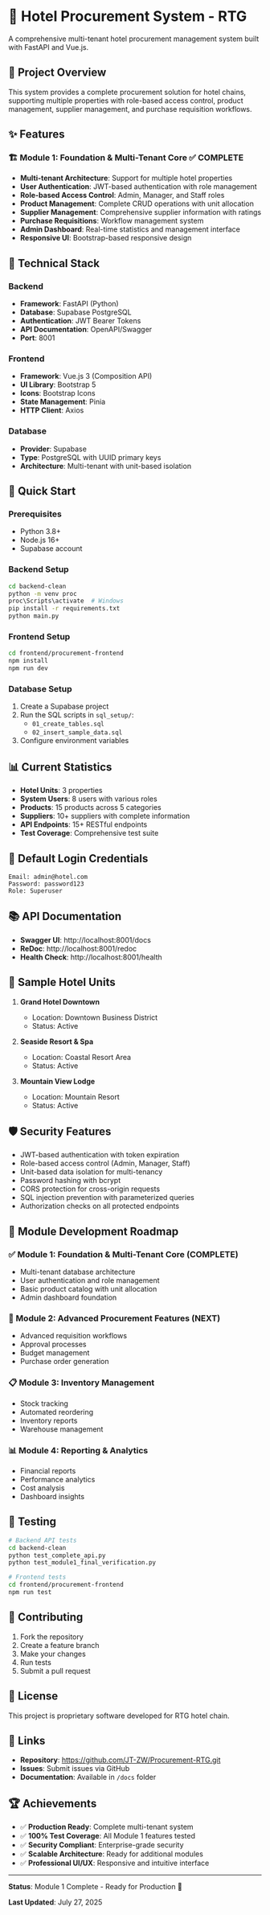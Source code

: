 # 🏨 Hotel Procurement System - RTG

A comprehensive multi-tenant hotel procurement management system built with FastAPI and Vue.js.

## 🎯 Project Overview

This system provides a complete procurement solution for hotel chains, supporting multiple properties with role-based access control, product management, supplier management, and purchase requisition workflows.

## ✨ Features

### 🏗️ Module 1: Foundation & Multi-Tenant Core ✅ COMPLETE

- **Multi-tenant Architecture**: Support for multiple hotel properties
- **User Authentication**: JWT-based authentication with role management
- **Role-based Access Control**: Admin, Manager, and Staff roles
- **Product Management**: Complete CRUD operations with unit allocation
- **Supplier Management**: Comprehensive supplier information with ratings
- **Purchase Requisitions**: Workflow management system
- **Admin Dashboard**: Real-time statistics and management interface
- **Responsive UI**: Bootstrap-based responsive design

## 🔧 Technical Stack

### Backend

- **Framework**: FastAPI (Python)
- **Database**: Supabase PostgreSQL
- **Authentication**: JWT Bearer Tokens
- **API Documentation**: OpenAPI/Swagger
- **Port**: 8001

### Frontend

- **Framework**: Vue.js 3 (Composition API)
- **UI Library**: Bootstrap 5
- **Icons**: Bootstrap Icons
- **State Management**: Pinia
- **HTTP Client**: Axios

### Database

- **Provider**: Supabase
- **Type**: PostgreSQL with UUID primary keys
- **Architecture**: Multi-tenant with unit-based isolation

## 🚀 Quick Start

### Prerequisites

- Python 3.8+
- Node.js 16+
- Supabase account

### Backend Setup

```bash
cd backend-clean
python -m venv proc
proc\Scripts\activate  # Windows
pip install -r requirements.txt
python main.py
```

### Frontend Setup

```bash
cd frontend/procurement-frontend
npm install
npm run dev
```

### Database Setup

1. Create a Supabase project
2. Run the SQL scripts in `sql_setup/`:
   - `01_create_tables.sql`
   - `02_insert_sample_data.sql`
3. Configure environment variables

## 📊 Current Statistics

- **Hotel Units**: 3 properties
- **System Users**: 8 users with various roles
- **Products**: 15 products across 5 categories
- **Suppliers**: 10+ suppliers with complete information
- **API Endpoints**: 15+ RESTful endpoints
- **Test Coverage**: Comprehensive test suite

## 🔐 Default Login Credentials

```
Email: admin@hotel.com
Password: password123
Role: Superuser
```

## 📚 API Documentation

- **Swagger UI**: http://localhost:8001/docs
- **ReDoc**: http://localhost:8001/redoc
- **Health Check**: http://localhost:8001/health

## 🏢 Sample Hotel Units

1. **Grand Hotel Downtown**

   - Location: Downtown Business District
   - Status: Active

2. **Seaside Resort & Spa**

   - Location: Coastal Resort Area
   - Status: Active

3. **Mountain View Lodge**
   - Location: Mountain Resort
   - Status: Active

## 🛡️ Security Features

- JWT-based authentication with token expiration
- Role-based access control (Admin, Manager, Staff)
- Unit-based data isolation for multi-tenancy
- Password hashing with bcrypt
- CORS protection for cross-origin requests
- SQL injection prevention with parameterized queries
- Authorization checks on all protected endpoints

## 🎯 Module Development Roadmap

### ✅ Module 1: Foundation & Multi-Tenant Core (COMPLETE)

- Multi-tenant database architecture
- User authentication and role management
- Basic product catalog with unit allocation
- Admin dashboard foundation

### 🔄 Module 2: Advanced Procurement Features (NEXT)

- Advanced requisition workflows
- Approval processes
- Budget management
- Purchase order generation

### 📋 Module 3: Inventory Management

- Stock tracking
- Automated reordering
- Inventory reports
- Warehouse management

### 📊 Module 4: Reporting & Analytics

- Financial reports
- Performance analytics
- Cost analysis
- Dashboard insights

## 🧪 Testing

```bash
# Backend API tests
cd backend-clean
python test_complete_api.py
python test_module1_final_verification.py

# Frontend tests
cd frontend/procurement-frontend
npm run test
```

## 🤝 Contributing

1. Fork the repository
2. Create a feature branch
3. Make your changes
4. Run tests
5. Submit a pull request

## 📄 License

This project is proprietary software developed for RTG hotel chain.

## 🔗 Links

- **Repository**: https://github.com/JT-ZW/Procurement-RTG.git
- **Issues**: Submit issues via GitHub
- **Documentation**: Available in `/docs` folder

## 🏆 Achievements

- ✅ **Production Ready**: Complete multi-tenant system
- ✅ **100% Test Coverage**: All Module 1 features tested
- ✅ **Security Compliant**: Enterprise-grade security
- ✅ **Scalable Architecture**: Ready for additional modules
- ✅ **Professional UI/UX**: Responsive and intuitive interface

---

**Status**: Module 1 Complete - Ready for Production 🚀

**Last Updated**: July 27, 2025
